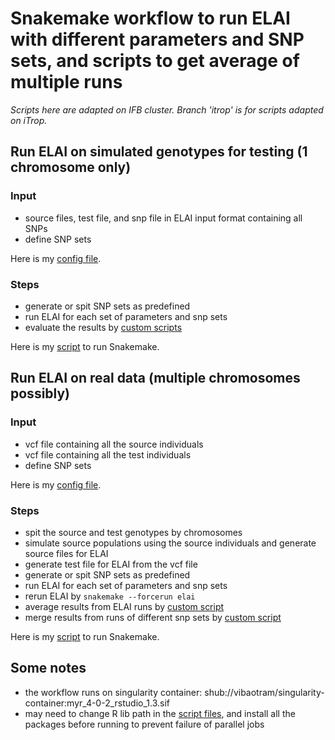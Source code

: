 # Snakemake workflow to run ELAI with different parameters and SNP sets, and scripts to get average of multiple runs

*Scripts here are adapted on IFB cluster. Branch 'itrop' is for scripts adapted on iTrop.*

## Run ELAI on simulated genotypes for testing (1 chromosome only)
### Input
- source files, test file, and snp file in ELAI input format containing all SNPs
- define SNP sets

Here is my [config file](./example/config_sim_data.yaml).

### Steps
- generate or spit SNP sets as predefined
- run ELAI for each set of parameters and snp sets
- evaluate the results by [custom scripts](https://github.com/vibaotram/vn_robusta_ELAI/tree/master/validate_elai)

Here is my [script](./example/run_validate_elai.sh) to run Snakemake.

## Run ELAI on real data (multiple chromosomes possibly)
### Input
- vcf file containing all the source individuals
- vcf file containing all the test individuals
- define SNP sets

Here is my [config file](./example/config_real_data.yaml).

### Steps
- spit the source and test genotypes by chromosomes
- simulate source populations using the source individuals and generate source files for ELAI
- generate test file for ELAI from the vcf file
- generate or spit SNP sets as predefined
- run ELAI for each set of parameters and snp sets
- rerun ELAI by `snakemake --forcerun elai`
- average results from ELAI runs by [custom script](./script/average_elai.R)
- merge results from runs of different snp sets by [custom script](./script/merge_elai.R)

Here is my [script](./example/run_validate_elai.sh) to run Snakemake.

## Some notes
- the workflow runs on singularity container: shub://vibaotram/singularity-container:myr_4-0-2_rstudio_1.3.sif
- may need to change R lib path in the [script files](./script), and install all the packages before running to prevent failure of parallel jobs
